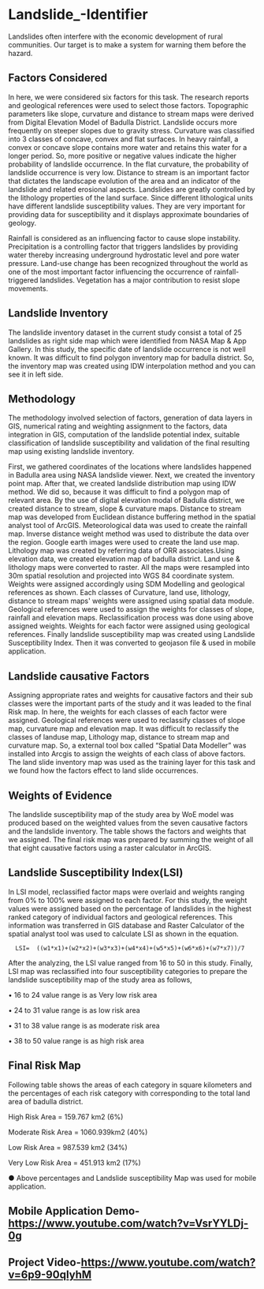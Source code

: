 # Landslide_-Identifier
Landslides often interfere with the economic development of rural communities. Our target is to make a system for warning them before the hazard.

## Factors Considered

In here, we were considered six factors for this task. The research reports and geological references were used to select those factors.
Topographic parameters like slope, curvature and distance to stream maps were derived from Digital Elevation Model of Badulla District.
Landslide occurs more frequently on steeper slopes due to gravity stress. 
Curvature was classified into 3 classes of concave, convex and flat surfaces. In heavy rainfall, a convex or concave slope contains more water and retains this water for a longer period. So, more positive or negative values indicate the higher probability of landslide occurrence. In the flat curvature, the probability of landslide occurrence is very low. 
Distance to stream is an important factor that dictates the landscape evolution of the area and an indicator of the landslide and related erosional aspects. 
Landslides are greatly controlled by the lithology properties of the land surface. Since different lithological units have different landslide susceptibility values. They are very important for providing data for susceptibility and it displays approximate boundaries of geology. 

Rainfall is considered as an influencing factor to cause slope instability. Precipitation is a controlling factor that triggers landslides by providing water thereby increasing underground hydrostatic level and pore water pressure. 
Land-use change has been recognized throughout the world as one of the most important factor influencing the occurrence of rainfall-triggered landslides. Vegetation has a major contribution to resist slope movements.

## Landslide Inventory

The landslide inventory dataset in the current study consist a total of 25 landslides as right side map which were identified from NASA Map & App Gallery. In this study, the specific date of landslide occurrence is not well known. It was difficult to find polygon inventory map for badulla district. So, the inventory map was created using IDW interpolation method and you can see it in left side.

## Methodology

The methodology involved selection of factors, generation of data layers in GIS, numerical rating and weighting assignment to the factors, data integration in GIS, computation of the landslide potential index, suitable classification of landslide susceptibility and validation of the final resulting map using existing landslide inventory.

First, we gathered coordinates of the locations where landslides happened in Badulla area using NASA landslide viewer. Next, we created the inventory point map. After that, we created landslide distribution map using IDW method. We did so, because it was difficult to find a polygon map of relevant area. By the use of digital elevation modal of Badulla district, we created distance to stream, slope & curvature maps. Distance to stream map was developed from Euclidean distance buffering method in the spatial analyst tool of ArcGIS. Meteorological data was used to create the rainfall map. Inverse distance weight method was used to distribute the data over the region. Google earth images were used to create the land use map. Lithology map was created by referring data of ORR associates.Using elevation data, we created elevation map of badulla district. Land use & lithology maps were converted to raster. All the maps were resampled into 30m spatial resolution and projected into WGS 84 coordinate system. Weights were assigned accordingly using SDM Modelling and geological references as shown. Each classes of Curvature, land use, lithology, distance to stream maps' weights were assigned using spatial data module. Geological references were used to assign the weights for classes of slope, rainfall and elevation maps. Reclassification process was done using above assigned weights. Weights for each factor were assigned using geological references. Finally landslide susceptibility map was created using Landslide Susceptibility Index. Then it was converted to geojason file & used in mobile application.


## Landslide causative Factors

Assigning appropriate rates and weights for causative factors and their sub classes were the important parts of the study and it was leaded to the final Risk map.
In here, the weights for each classes of each factor were assigned. Geological references were used to reclassify classes of slope map, curvature map and elevation map. It was difficult to reclassify the classes of landuse map, Lithology map, distance to stream map and curvature map. So, a external tool box called “Spatial Data Modeller” was installed into Arcgis to assign the weights of each class of above factors. The land slide inventory map was used as the training layer for this task and we found how the factors effect to land slide occurrences. 


## Weights of Evidence

The landslide susceptibility map of the study area by WoE model was produced based on the weighted values from the seven causative factors and the landslide inventory. The table shows the factors and weights that we assigned. The final risk map was prepared by summing the weight of all that eight causative factors using a raster calculator in ArcGIS.

## Landslide Susceptibility Index(LSI)

In LSI model, reclassified factor maps were overlaid and weights ranging from 0% to 100% were assigned to each factor. For this study, the weight values were assigned based on the percentage of landslides in the highest ranked category of individual factors and geological references. This information was transferred in GIS database and Raster Calculator of the spatial analyst tool was used to calculate LSI as shown in the equation.

      LSI=  ((w1*x1)+(w2*x2)+(w3*x3)+(w4*x4)+(w5*x5)+(w6*x6)+(w7*x7))/7
                                                                   

After the analyzing, the LSI value ranged from 16 to 50 in this study. Finally, LSI map was reclassified into four susceptibility categories to prepare the landslide susceptibility map of the study area as follows, 

•	16 to 24 value range is as Very low risk area

•	24 to 31 value range is as low risk area

•	31 to 38 value range is as moderate risk area

•	38 to 50 value range is as high risk area


## Final Risk Map

Following table shows the areas of each category in square kilometers and the percentages of each risk category with corresponding to the total land area of badulla district.


High Risk Area = 159.767 km2 (6%)

Moderate Risk Area = 1060.939km2 (40%)

Low Risk Area = 987.539  km2   (34%) 

Very Low Risk Area = 451.913 km2 (17%) 


●	Above percentages and Landslide susceptibility Map was used for mobile application.

## Mobile Application Demo-https://www.youtube.com/watch?v=VsrYYLDj-0g

## Project Video-https://www.youtube.com/watch?v=6p9-90qIyhM

